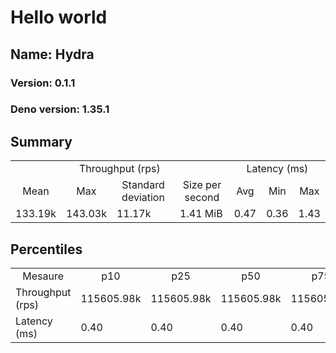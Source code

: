 # Hello world
## Name: Hydra 

### Version: 0.1.1
### Deno version: 1.35.1

## Summary
<table>
<tr>
    <td align="center" colspan="4">Throughput (rps)</td>
    <td align="center" colspan="3">Latency (ms)</td>
</tr>
<tr>
    <td align="center">Mean</td>
    <td align="center">Max</td>
    <td align="center">Standard deviation</td>
    <td align="center">Size per second</td>
    <td align="center">Avg</td>
    <td align="center">Min</td>
    <td align="center">Max</td>
</tr>
<tr>
    <td>133.19k</td>
    <td>143.03k</td>
    <td>11.17k</td>
    <td>1.41 MiB</td>
    <td>0.47</td>
    <td>0.36</td>
    <td>1.43</td>
</tr>
</table>

## Percentiles

<table>
<tr>
  <td align="center">Mesaure</td>
  <td align="center">p10</td>
  <td align="center">p25</td>
  <td align="center">p50</td>
  <td align="center">p75</td>
  <td align="center">p90</td>
  <td align="center">p95</td>
  <td align="center">p99</td>
</tr>
<tr>
  <td>Throughput (rps)</td>
  <td>115605.98k</td>
  <td>115605.98k</td>
  <td>115605.98k</td>
  <td>115605.98k</td>
  <td>143028.93k</td>
  <td>143028.93k</td>
  <td>143028.93k</td>
</tr>
<tr>
  <td>Latency (ms)</td>
  <td>0.40</td>
  <td>0.40</td>
  <td>0.40</td>
  <td>0.40</td>
  <td>0.54</td>
  <td>0.58</td>
  <td>0.95</td>
</tr>
</table>
